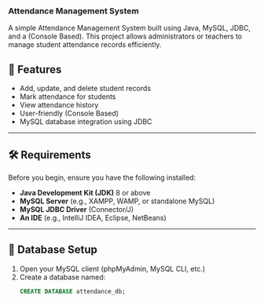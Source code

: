### Attendance Management System

A simple Attendance Management System built using Java, MySQL, JDBC, and a (Console Based). This project allows administrators or teachers to manage student attendance records efficiently.

## 🚀 Features

- Add, update, and delete student records
- Mark attendance for students
- View attendance history
- User-friendly (Console Based)
- MySQL database integration using JDBC

---

## 🛠️ Requirements

Before you begin, ensure you have the following installed:

- **Java Development Kit (JDK)** 8 or above
- **MySQL Server** (e.g., XAMPP, WAMP, or standalone MySQL)
- **MySQL JDBC Driver** (Connector/J)
- **An IDE** (e.g., IntelliJ IDEA, Eclipse, NetBeans)

---

## 💾 Database Setup

1. Open your MySQL client (phpMyAdmin, MySQL CLI, etc.)
2. Create a database named:  
   ```sql
   CREATE DATABASE attendance_db;
